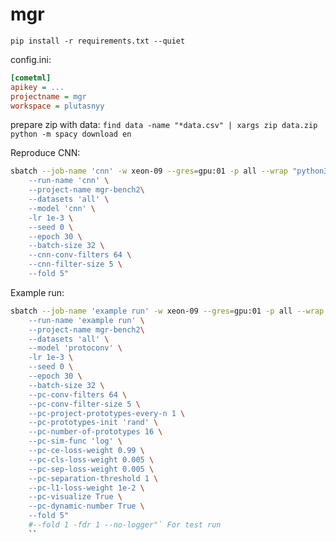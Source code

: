 # mgr

`pip install -r requirements.txt --quiet`

config.ini:
```ini
[cometml]
apikey = ...
projectname = mgr
workspace = plutasnyy
```

prepare zip with data:
`find data -name "*data.csv" | xargs zip data.zip`
`python -m spacy download en`

Reproduce CNN:
```bash
sbatch --job-name 'cnn' -w xeon-09 --gres=gpu:01 -p all --wrap "python3 src/train.py \
    --run-name 'cnn' \
    --project-name mgr-bench2\
    --datasets 'all' \
    --model 'cnn' \
    -lr 1e-3 \
    --seed 0 \
    --epoch 30 \
    --batch-size 32 \
    --cnn-conv-filters 64 \
    --cnn-filter-size 5 \
    --fold 5"
```

Example run:
```bash
sbatch --job-name 'example run' -w xeon-09 --gres=gpu:01 -p all --wrap "python3 src/train.py \
    --run-name 'example run' \
    --project-name mgr-bench2\
    --datasets 'all' \
    --model 'protoconv' \
    -lr 1e-3 \
    --seed 0 \
    --epoch 30 \
    --batch-size 32 \
    --pc-conv-filters 64 \
    --pc-conv-filter-size 5 \
    --pc-project-prototypes-every-n 1 \
    --pc-prototypes-init 'rand' \
    --pc-number-of-prototypes 16 \
    --pc-sim-func 'log' \
    --pc-ce-loss-weight 0.99 \
    --pc-cls-loss-weight 0.005 \
    --pc-sep-loss-weight 0.005 \
    --pc-separation-threshold 1 \
    --pc-l1-loss-weight 1e-2 \
    --pc-visualize True \
    --pc-dynamic-number True \
    --fold 5"
    #--fold 1 -fdr 1 --no-logger"` For test run
    ``